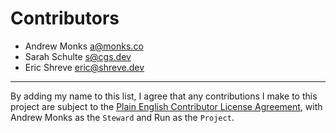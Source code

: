 # Contributors

- Andrew Monks <a@monks.co>
- Sarah Schulte <s@cgs.dev>
- Eric Shreve <eric@shreve.dev>

---

By adding my name to this list, I agree that any contributions I make to this
project are subject to the [Plain English Contributor License Agreement][1],
with Andrew Monks as the `Steward` and Run as the `Project`.

[1]: https://github.com/kemitchell/plain-english-contributor-license-agreement/blob/master/cla.md
